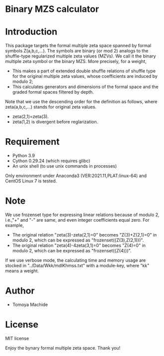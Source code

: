 # Binary MZS calculator
 
# Introduction

This package targets the formal multiple zeta space spanned by formal symbols Z(a,b,c,...).
The symbols are binary (or mod 2) analogs to the shuffle-type regularized multiple zeta values (MZVs).
We call it the binary multiple zeta symbol or the binary MZS.
More precisely, for a weight,
- This makes a part of extended double shuffle relations of shuffle type for the original multiple zeta values, whose coefficients are induced by modulo 2;
- This calculates generators and dimensions of the formal space and the graded formal spaces filtered by depth.

Note that we use the descending order for the definition as follows, where zeta(a,b,c,...) stands for original zeta values.
- zeta(2,1)=zeta(3).
- zeta(1,2) is divergent before reglarization.
 
# Requirement
 
* Python 3.9
* Cython 0.29.24 (which requires glibc)
* An unix shell (to use unix commands in processes)
 
Only environment under Anaconda3 (VER:2021.11,PLAT:linux-64) and CentOS Linux 7 is tested.
 
# Note

We use frozenset type for expressing linear relations because of modulo 2, i.e.,"+" and "-" are same, and even integer coefficients equal zero.
For example,
- The original relation "zeta(3)-zeta(2,1)=0" becomes "Z(3)+Z(2,1)=0" in modulo 2, which can be expressed as "frozenset({Z(3),Z(2,1)})".
- The original relation "zeta(4)-4zeta(3,1)=0" becomes "Z(4)=0" in modulo 2, which can be expressed as "frozenset({Z(4)})".
 
If we use verbose mode, the calculating time and memory usage are stocked in "../Data/Wkk/mdlKhmss.txt" with a module-key, where "kk" means a weight.
 
# Author
 
* Tomoya Machide
 
# License
 
MIT license
 
Enjoy the bynary formal multiple zeta space. Thank you!
